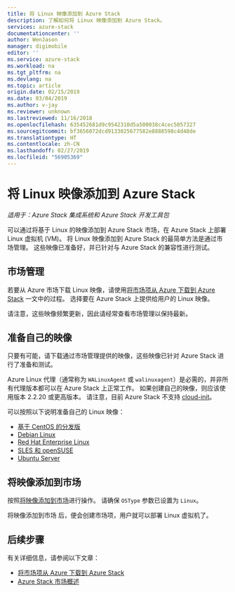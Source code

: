 ```yaml
---
title: 将 Linux 映像添加到 Azure Stack
description: 了解如何将 Linux 映像添加到 Azure Stack。
services: azure-stack
documentationcenter: ''
author: WenJason
manager: digimobile
editor: ''
ms.service: azure-stack
ms.workload: na
ms.tgt_pltfrm: na
ms.devlang: na
ms.topic: article
origin.date: 02/15/2019
ms.date: 03/04/2019
ms.author: v-jay
ms.reviewer: unknown
ms.lastreviewed: 11/16/2018
ms.openlocfilehash: 635452681d9c9542310d5a500038c4cec5057327
ms.sourcegitcommit: bf3656072dcd9133025677582e8888598c4d48de
ms.translationtype: HT
ms.contentlocale: zh-CN
ms.lasthandoff: 02/27/2019
ms.locfileid: "56905369"
---
```

# <a name="add-linux-images-to-azure-stack"></a>将 Linux 映像添加到 Azure Stack

*适用于：Azure Stack 集成系统和 Azure Stack 开发工具包*

可以通过将基于 Linux 的映像添加到 Azure Stack 市场，在 Azure Stack 上部署 Linux 虚拟机 (VM)。 将 Linux 映像添加到 Azure Stack 的最简单方法是通过市场管理。 这些映像已准备好，并已针对与 Azure Stack 的兼容性进行测试。

## <a name="marketplace-management"></a>市场管理

若要从 Azure 市场下载 Linux 映像，请使用[将市场项从 Azure 下载到 Azure Stack](azure-stack-download-azure-marketplace-item.md) 一文中的过程。 选择要在 Azure Stack 上提供给用户的 Linux 映像。 

请注意，这些映像频繁更新，因此请经常查看市场管理以保持最新。

## <a name="prepare-your-own-image"></a>准备自己的映像

只要有可能，请下载通过市场管理提供的映像，这些映像已针对 Azure Stack 进行了准备和测试。

Azure Linux 代理（通常称为 `WALinuxAgent` 或 `walinuxagent`）是必需的，并非所有代理版本都可以在 Azure Stack 上正常工作。 如果创建自己的映像，则应该使用版本 2.2.20 或更高版本。 请注意，目前 Azure Stack 不支持 [cloud-init](https://cloud-init.io/)。

可以按照以下说明准备自己的 Linux 映像：

* [基于 CentOS 的分发版](../virtual-machines/linux/create-upload-centos.md?toc=%2fvirtual-machines%2flinux%2ftoc.json)
* [Debian Linux](../virtual-machines/linux/debian-create-upload-vhd.md?toc=%2fvirtual-machines%2flinux%2ftoc.json)
* [Red Hat Enterprise Linux](azure-stack-redhat-create-upload-vhd.md)
* [SLES 和 openSUSE](../virtual-machines/linux/suse-create-upload-vhd.md?toc=%2fvirtual-machines%2flinux%2ftoc.json)
* [Ubuntu Server](../virtual-machines/linux/create-upload-ubuntu.md?toc=%2fvirtual-machines%2flinux%2ftoc.json)

## <a name="add-your-image-to-the-marketplace"></a>将映像添加到市场

按照[将映像添加到市场](azure-stack-add-vm-image.md)进行操作。 请确保 `OSType` 参数已设置为 `Linux`。

将映像添加到市场 后，便会创建市场项，用户就可以部署 Linux 虚拟机了。

## <a name="next-steps"></a>后续步骤

有关详细信息，请参阅以下文章：

- [将市场项从 Azure 下载到 Azure Stack](azure-stack-download-azure-marketplace-item.md)
- [Azure Stack 市场概述](azure-stack-marketplace.md)